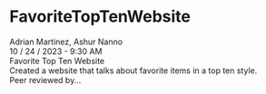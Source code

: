 # FavoriteTopTenWebsite
Adrian Martinez, Ashur Nanno
<br>
10 / 24 / 2023 - 9:30 AM
<br>
Favorite Top Ten Website
<br>
Created a website that talks about favorite items in a top ten style.
<br>
Peer reviewed by...
